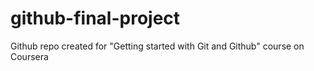 # github-final-project
Github repo created for "Getting started with Git and Github" course on Coursera
